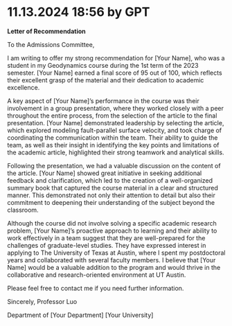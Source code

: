 # 11.13.2024 18:56 by GPT
**Letter of Recommendation**

To the Admissions Committee,

I am writing to offer my strong recommendation for [Your Name], who was a student in my Geodynamics course during the 1st term of the 2023 semester. [Your Name] earned a final score of 95 out of 100, which reflects their excellent grasp of the material and their dedication to academic excellence.

A key aspect of [Your Name]’s performance in the course was their involvement in a group presentation, where they worked closely with a peer throughout the entire process, from the selection of the article to the final presentation. [Your Name] demonstrated leadership by selecting the article, which explored modeling fault-parallel surface velocity, and took charge of coordinating the communication within the team. Their ability to guide the team, as well as their insight in identifying the key points and limitations of the academic article, highlighted their strong teamwork and analytical skills.

Following the presentation, we had a valuable discussion on the content of the article. [Your Name] showed great initiative in seeking additional feedback and clarification, which led to the creation of a well-organized summary book that captured the course material in a clear and structured manner. This demonstrated not only their attention to detail but also their commitment to deepening their understanding of the subject beyond the classroom.

Although the course did not involve solving a specific academic research problem, [Your Name]’s proactive approach to learning and their ability to work effectively in a team suggest that they are well-prepared for the challenges of graduate-level studies. They have expressed interest in applying to The University of Texas at Austin, where I spent my postdoctoral years and collaborated with several faculty members. I believe that [Your Name] would be a valuable addition to the program and would thrive in the collaborative and research-oriented environment at UT Austin.

Please feel free to contact me if you need further information.

Sincerely,
Professor Luo

Department of [Your Department]
[Your University]

